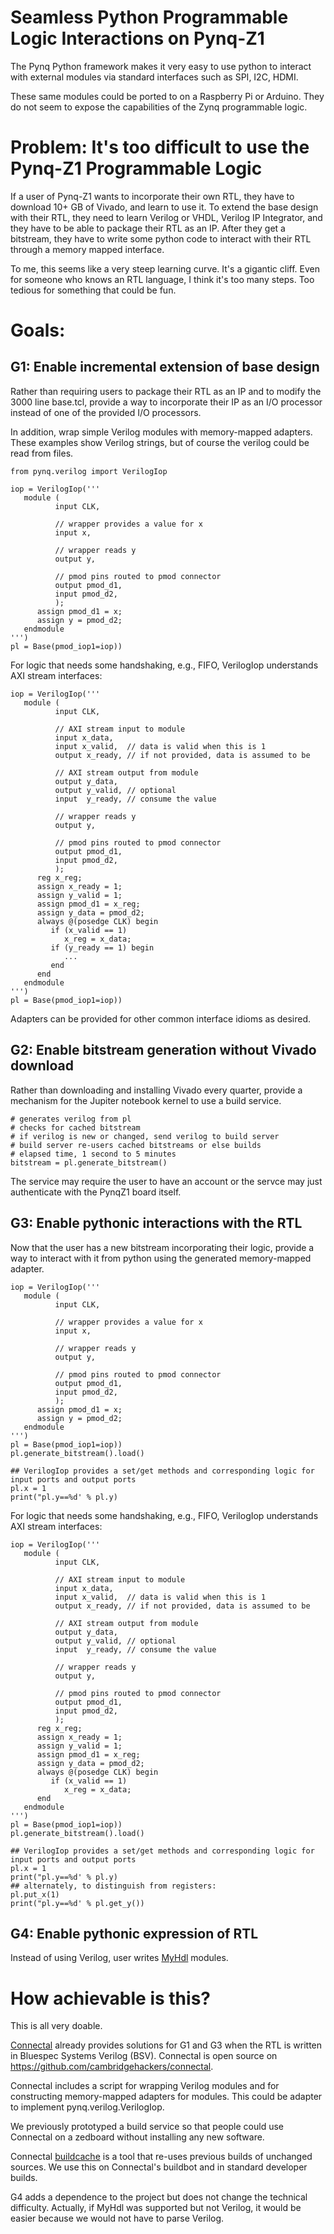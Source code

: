 Seamless Python Programmable Logic Interactions on Pynq-Z1
==========================================================

The Pynq Python framework makes it very easy to use python to interact
with external modules via standard interfaces such as SPI, I2C, HDMI.

These same modules could be ported to on a Raspberry Pi or
Arduino. They do not seem to expose the capabilities of the Zynq
programmable logic.

# Problem: It's too difficult to use the Pynq-Z1 Programmable Logic

If a user of Pynq-Z1 wants to incorporate their own RTL, they have to
download 10+ GB of Vivado, and learn to use it. To  extend the base
design with their RTL, they need to learn Verilog or VHDL, Verilog IP
Integrator, and they have to be able to package their RTL as an
IP. After they get a bitstream, they have to write some python code to
interact with their RTL through a memory mapped interface.

To me, this seems like a very steep learning curve. It's a gigantic
cliff. Even for someone who knows an RTL language, I think it's too
many steps. Too tedious for something that could be fun.

# Goals:

## G1: Enable incremental extension of base design

Rather than requiring users to package their RTL as an IP and to
modify the 3000 line base.tcl, provide a way to incorporate their IP
as an I/O processor instead of one of the provided I/O processors.

In addition, wrap simple Verilog modules with memory-mapped
adapters. These examples show Verilog strings, but of course the
verilog could be read from files.

    from pynq.verilog import VerilogIop

    iop = VerilogIop('''
       module (
              input CLK,

              // wrapper provides a value for x
              input x,

              // wrapper reads y
              output y,
              
              // pmod pins routed to pmod connector
              output pmod_d1,
              input pmod_d2,
              );
          assign pmod_d1 = x;
          assign y = pmod_d2;
       endmodule
    ''')
    pl = Base(pmod_iop1=iop))

For logic that needs some handshaking, e.g., FIFO, VerilogIop understands AXI stream interfaces:

    iop = VerilogIop('''
       module (
              input CLK,

              // AXI stream input to module
              input x_data,
              input x_valid,  // data is valid when this is 1
              output x_ready, // if not provided, data is assumed to be 

              // AXI stream output from module
              output y_data,
              output y_valid, // optional
              input  y_ready, // consume the value

              // wrapper reads y
              output y,
              
              // pmod pins routed to pmod connector
              output pmod_d1,
              input pmod_d2,
              );
          reg x_reg;
          assign x_ready = 1;
          assign y_valid = 1;
          assign pmod_d1 = x_reg;
          assign y_data = pmod_d2;
          always @(posedge CLK) begin
             if (x_valid == 1)
                x_reg = x_data;
             if (y_ready == 1) begin
                ...
             end
          end                 
       endmodule
    ''')
    pl = Base(pmod_iop1=iop))

Adapters can be provided for other common interface idioms as desired.

## G2: Enable bitstream generation without Vivado download

Rather than downloading and installing Vivado every quarter, provide a
mechanism for the Jupiter notebook kernel to use a build service. 

    # generates verilog from pl
    # checks for cached bitstream
    # if verilog is new or changed, send verilog to build server
    # build server re-users cached bitstreams or else builds
    # elapsed time, 1 second to 5 minutes
    bitstream = pl.generate_bitstream()

The service may require the user to have an account or the servce may
just authenticate with the PynqZ1 board itself.

## G3: Enable pythonic interactions with the RTL

Now that the user has a new bitstream incorporating their logic,
provide a way to interact with it from python using the generated
memory-mapped adapter.

    iop = VerilogIop('''
       module (
              input CLK,

              // wrapper provides a value for x
              input x,

              // wrapper reads y
              output y,
              
              // pmod pins routed to pmod connector
              output pmod_d1,
              input pmod_d2,
              );
          assign pmod_d1 = x;
          assign y = pmod_d2;
       endmodule
    ''')
    pl = Base(pmod_iop1=iop))
    pl.generate_bitstream().load()

    ## VerilogIop provides a set/get methods and corresponding logic for input ports and output ports
    pl.x = 1
    print("pl.y==%d' % pl.y)


For logic that needs some handshaking, e.g., FIFO, VerilogIop understands AXI stream interfaces:

    iop = VerilogIop('''
       module (
              input CLK,

              // AXI stream input to module
              input x_data,
              input x_valid,  // data is valid when this is 1
              output x_ready, // if not provided, data is assumed to be 

              // AXI stream output from module
              output y_data,
              output y_valid, // optional
              input  y_ready, // consume the value

              // wrapper reads y
              output y,
              
              // pmod pins routed to pmod connector
              output pmod_d1,
              input pmod_d2,
              );
          reg x_reg;
          assign x_ready = 1;
          assign y_valid = 1;
          assign pmod_d1 = x_reg;
          assign y_data = pmod_d2;
          always @(posedge CLK) begin
             if (x_valid == 1)
                x_reg = x_data;
          end                 
       endmodule
    ''')
    pl = Base(pmod_iop1=iop))
    pl.generate_bitstream().load()

    ## VerilogIop provides a set/get methods and corresponding logic for input ports and output ports
    pl.x = 1
    print("pl.y==%d' % pl.y)
    ## alternately, to distinguish from registers:
    pl.put_x(1)
    print("pl.y==%d' % pl.get_y())

## G4: Enable pythonic expression of RTL

Instead of using Verilog, user writes [MyHdl](http://www.myhdl.org) modules.

# How achievable is this?

This is all very doable.

[Connectal](http://www.connectal.org) already provides solutions for
G1 and G3 when the RTL is written in Bluespec Systems Verilog
(BSV). Connectal is open source on
https://github.com/cambridgehackers/connectal.

Connectal includes a script for wrapping Verilog modules and for
constructing memory-mapped adapters for modules. This could be adapter
to implement pynq.verilog.VerilogIop.

We previously prototyped a build service so that people could use
Connectal on a zedboard without installing any new software.

Connectal [buildcache](https://github.com/cambridgehackers/buildcache)
is a tool that re-uses previous builds of unchanged sources. We use
this on Connectal's buildbot and in standard developer builds.

G4 adds a dependence to the project but does not change the technical
difficulty. Actually, if MyHdl was supported but not Verilog, it would
be easier because we would not have to parse Verilog.

